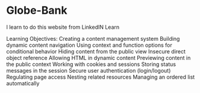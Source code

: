 # Globe-Bank

I learn to do this website from LinkedIN Learn 

Learning Objectives:
Creating a content management system
Building dynamic content navigation
Using context and function options for conditional behavior
Hiding content from the public view
Insecure direct object reference
Allowing HTML in dynamic content
Previewing content in the public context
Working with cookies and sessions
Storing status messages in the session
Secure user authentication (login/logout)
Regulating page access
Nesting related resources
Managing an ordered list automatically

